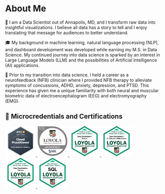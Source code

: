 
# About Me

🏡 I am a Data Scientist out of Annapolis, MD, and I transform raw data into insightful visualizations. I believe all data has a story to tell and I enjoy translating that message for audiences to better understand. 


🎓 My background in machine learning, natural language processing (NLP), and dashboard development was developed while earning my M.S. in Data Science. My continued journey into data science is sparked by an interest in Large Language Models (LLM) and the possibilities of Artificial Intelligence (AI) applications. 


🧠 Prior to my transition into data science, I held a career as a neurofeedback (NFB) clinician where I provided NFB therapy to alleviate symptoms of concussions, ADHD, anxiety, depression, and PTSD. This experience has given me a unique familiarity with both neural and muscular biometric data of electroencephalogram (EEG) and electromyography (EMG). 


## 🏅 Microcredentials and Certifications
<div id="badges">
  <a href="https://www.credly.com/badges/23ffda28-43da-46e1-805a-45921bc853ad/public_url"/>
    <img src="assets/AWS.png" width="100" height="100"/>

  <a href="https://www.credly.com/badges/e756d768-2b66-4798-bdff-56fb3adf9b97/public_url"/>
    <img src="assets/SAS_BI.png" width="100" height="100"/>

  <a href="https://api.badgr.io/public/assertions/cBcL_EjlS8ejNJHTCBrbKA"/>
    <img src="assets/python_viz.png" width="100" height="100"/>

  <a href="https://api.badgr.io/public/assertions/Mo60voI8QpaLSmW4RLp48w"/>
    <img src="assets/R_viz.png" width="100" height="100"/>

  <a href="https://api.badgr.io/public/assertions/0DgTfgsDQp-_PwTj2dnNGA"/>
    <img src="assets/Tableau_viz.png" width="100" height="100"/>

  <a href="https://api.badgr.io/public/assertions/suGn5YLtSg6u0uTlhEj9ng"/>
    <img src="assets/SQL.png" width="100" height="100"/>

</div>
